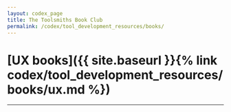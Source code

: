 ```yaml
---
layout: codex_page
title: The Toolsmiths Book Club
permalink: /codex/tool_development_resources/books/
---
```


# [UX books]({{ site.baseurl }}{% link codex/tool_development_resources/books/ux.md %})

------
